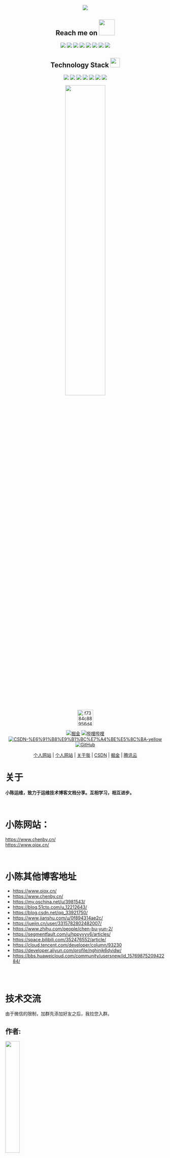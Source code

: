 <!-- ![Anurag's GitHub stats](https://github-readme-stats.vercel.app/api?username=cby-chen&show_icons=true&theme=radical)

[![Readme Card](https://github-readme-stats.vercel.app/api/pin/?username=cby-chen&repo=Kubernetes)](https://github.com/cby-chen/Kubernetes)

[![Top Langs](https://github-readme-stats.vercel.app/api/top-langs/?username=cby-chen&langs_count=10)](https://github.com/cby-chen/)

[![GitHub Streak](https://github-readme-streak-stats.herokuapp.com/?user=cby-chen)](https://github.com/cby-chen/)

![](https://img.shields.io/badge/<WORD_ON_LEFT>-<WORD_ON_RIGHT>-informational?style=flat&logo=linux&logoColor=white&color=2bbc8a) -->



<p align = "center">
  <img src = "https://github-readme-stats.vercel.app/api?username=cby-chen&show_icons=true&theme=tokyonight&line_height=27">
</p>

<h2 align="center">Reach me on <img src="https://media.giphy.com/media/mGcNjsfWAjY5AEZNw6/giphy.gif" width="50"></h2>
<p align="center">
<img src="https://img.shields.io/badge/-JavaScript-black?style=flat-square&logo=javascript"/>
<img src="https://img.shields.io/badge/-Nodejs-black?style=flat-square&logo=Node.js"/>
<img src="https://img.shields.io/badge/-Expressjs-black?style=flat-square&logo=Express.js"/>
<img src="https://img.shields.io/badge/-React-black?style=flat-square&logo=react"/>
<img src="https://img.shields.io/badge/-MongoDB-black?style=flat-square&logo=mongodb"/>
<img src="https://img.shields.io/badge/-MySQL-black?style=flat-square&logo=mysql"/>
<img src="https://img.shields.io/badge/-Git-black?style=flat-square&logo=git"/>
<img src="https://img.shields.io/badge/-GitHub-black?style=flat-square&logo=github"/>
</p>
<p align="center">
<h2 align="center">Technology Stack <img src="https://media.giphy.com/media/WUlplcMpOCEmTGBtBW/giphy.gif" width="30"></h2>


<p align="center">
<img src="https://img.shields.io/badge/C-00599C?style=flat-square&logo=c&logoColor=white"/>
<img src="https://img.shields.io/badge/-java-E34A86?style=flat-square&logo=java"/>
<img src="https://img.shields.io/badge/-C++-00599C?style=flat-square&logo=c"/>
<img src="https://img.shields.io/badge/-HTML5-E34F26?style=flat-square&logo=html5&logoColor=white"/>
<img src="https://img.shields.io/badge/-CSS3-1572B6?style=flat-square&logo=css3"/>
<img src="https://img.shields.io/badge/-Bootstrap-563D7C?style=flat-square&logo=bootstrap"/>
<img src="https://img.shields.io/badge/-Heroku-430098?style=flat-square&logo=heroku"/>
</p>


 
<!-- <p align = "center">
 <img src="https://activity-graph.herokuapp.com/graph?user=cby-chen&theme=redical">
</p> -->

<p align = "center">
<img width="50%" src="https://github-readme-streak-stats.herokuapp.com/?user=cby-chen&show_icons=true&locale=en&layout=compact&theme=radical&line_height=0" />
</p>


</marquee><p align="center"><img src="https://img-blog.csdnimg.cn/f7384c88956d4378b72e47548e19c9f8.gif" alt="f7384c88956d4378b72e47548e19c9f8.gif" width="50" /></p><p align="center">
  <a href="https://juejin.cn/user/3315782802482007"><img src="https://img.shields.io/badge/juejin-%E6%8E%98%E9%87%91-blue.svg" alt="掘金" /></a>
  <a href="https://space.bilibili.com/352476552/article"><img src="https://img.shields.io/badge/bilibili-%E5%93%94%E5%93%A9%E5%93%94%E5%93%A9-critical" alt="哔哩哔哩" /></a>
  <a href="https://blog.csdn.net/qq_33921750"><img src="https://img.shields.io/badge/CSDN-%E6%91%B8%E9%B1%BC%E7%A4%BE%E5%8C%BA-yellow" alt="CSDN-%E6%91%B8%E9%B1%BC%E7%A4%BE%E5%8C%BA-yellow" /></a>
<a href="https://github.com/cby-chen/"><img src="https://img.shields.io/badge/GitHub-%E5%AD%98%E5%82%A8%E5%BA%93-black.svg" alt="GitHub" /></a>
</p>



<p align="center">
<a href="http://www.oiox.cn/">个人网站</a> |  <a href="http://www.chenby.cn/">个人网站</a>  |  <a href="https://www.oiox.cn/index.php/start-page.html">关于我</a>  | <a href="https://blog.csdn.net/qq_33921750">CSDN</a> | <a href="https://juejin.cn/user/3315782802482007">掘金</a> | <a href="https://cloud.tencent.com/developer/column/93230">腾讯云</a> 
</p>

# **关于**


**小陈运维，致力于运维技术博客文档分享。互相学习，相互进步。**

<br>

# 小陈网站：   
https://www.chenby.cn/  
https://www.oiox.cn/  

<br>

# 小陈其他博客地址
- https://www.oiox.cn/
- https://www.chenby.cn/
- https://my.oschina.net/u/3981543/
- https://blog.51cto.com/u_12212643/
- https://blog.csdn.net/qq_33921750/
- https://www.jianshu.com/u/0f894314ae2c/
- https://juejin.cn/user/3315782802482007/
- https://www.zhihu.com/people/chen-bu-yun-2/
- https://segmentfault.com/u/hppyvyv6/articles/
- https://space.bilibili.com/352476552/article/
- https://cloud.tencent.com/developer/column/93230
- https://developer.aliyun.com/profile/nghinjk6dyidw/
- https://bbs.huaweicloud.com/community/usersnew/id_1576987520942284/ 

<br>
<br>

# 技术交流

由于微信的限制，加群先添加好友之后，我拉您入群。

## 作者:   
<img src=https://user-images.githubusercontent.com/46200206/200541597-6fcb7a4c-ebe6-425b-ac68-2eef3c7e6096.png width=30% /> 

## 加群:  
<img src=https://user-images.githubusercontent.com/46200206/200541372-16489249-5350-461b-8770-9135ea3813c9.png width=30% /> 

<br>
<br>

> **CSDN、GitHub、51CTO、知乎、开源中国、思否、掘金、简书、华为云、阿里云、腾讯云、哔哩哔哩、今日头条、新浪微博、个人博客**
>
> **全网可搜《小陈运维》**
>
> **文章主要发布于微信公众号**
